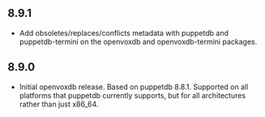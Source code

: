 ## 8.9.1

* Add obsoletes/replaces/conflicts metadata with puppetdb and puppetdb-termini on the openvoxdb and openvoxdb-termini packages.

## 8.9.0

* Initial openvoxdb release. Based on puppetdb 8.8.1. Supported on all platforms that puppetdb currently supports, but for all architectures rather than just x86_64.
